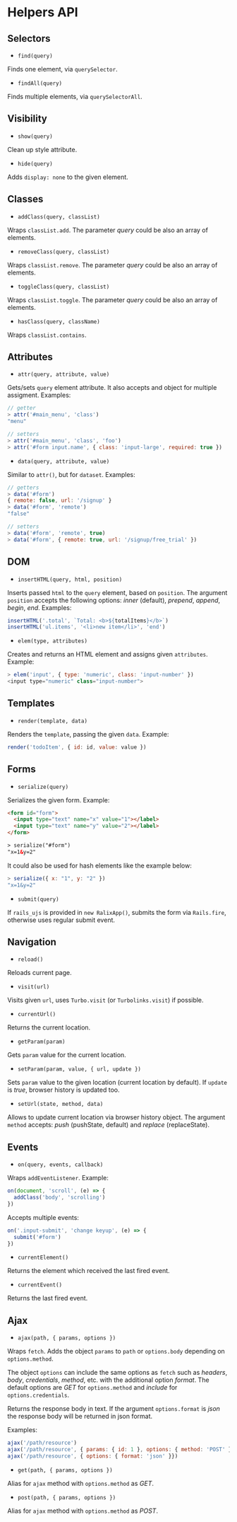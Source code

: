 # Helpers API

## Selectors

- `find(query)`

Finds one element, via `querySelector`.

- `findAll(query)`

Finds multiple elements, via `querySelectorAll`.

## Visibility

- `show(query)`

Clean up style attribute.

- `hide(query)`

Adds `display: none` to the given element.

## Classes

- `addClass(query, classList)`

Wraps `classList.add`. The parameter _query_ could be also an array of elements.

- `removeClass(query, classList)`

Wraps `classList.remove`. The parameter _query_ could be also an array of elements.

- `toggleClass(query, classList)`

Wraps `classList.toggle`. The parameter _query_ could be also an array of elements.

- `hasClass(query, className)`

Wraps `classList.contains`.

## Attributes

- `attr(query, attribute, value)`

Gets/sets `query` element attribute. It also accepts and object for multiple assigment. Examples:

```js
// getter
> attr('#main_menu', 'class')
"menu"

// setters
> attr('#main_menu', 'class', 'foo')
> attr('#form input.name', { class: 'input-large', required: true })
```

- `data(query, attribute, value)`

Similar to `attr()`, but for `dataset`. Examples:

```js
// getters
> data('#form')
{ remote: false, url: '/signup' }
> data('#form', 'remote')
"false"

// setters
> data('#form', 'remote', true)
> data('#form', { remote: true, url: '/signup/free_trial' })
```

## DOM

- `insertHTML(query, html, position)`

Inserts passed `html` to the `query` element, based on `position`. The argument `position` accepts the following options: *inner* (default), *prepend*, *append*, *begin*, *end*. Examples:

```js
insertHTML('.total', `Total: <b>${totalItems}</b>`)
insertHTML('ul.items', '<li>new item</li>', 'end')
```

- `elem(type, attributes)`

Creates and returns an HTML element and assigns given `attributes`. Example:

```js
> elem('input', { type: 'numeric', class: 'input-number' })
<input type="numeric" class="input-number">
```

## Templates

- `render(template, data)`

Renders the `template`, passing the given `data`. Example:

```js
render('todoItem', { id: id, value: value })
```

## Forms

- `serialize(query)`

Serializes the given form. Example:

```html
<form id="form">
  <input type="text" name="x" value="1"></label>
  <input type="text" name="y" value="2"></label>
</form>

> serialize("#form")
"x=1&y=2"
```

It could also be used for hash elements like the example below:

```js
> serialize({ x: "1", y: "2" })
"x=1&y=2"
```

- `submit(query)`

If `rails_ujs` is provided in `new RalixApp()`, submits the form via `Rails.fire`, otherwise uses regular submit event.

## Navigation

- `reload()`

Reloads current page.

- `visit(url)`

Visits given `url`, uses `Turbo.visit` (or `Turbolinks.visit`) if possible.

- `currentUrl()`

Returns the current location.

- `getParam(param)`

Gets `param` value for the current location.

- `setParam(param, value, { url, update })`

Sets `param` value to the given location (current location by default). If `update` is *true*, browser history is updated too.

- `setUrl(state, method, data)`

Allows to update current location via browser history object. The argument `method` accepts: *push* (pushState, default) and *replace* (replaceState).

## Events

- `on(query, events, callback)`

Wraps `addEventListener`. Example:

```js
on(document, 'scroll', (e) => {
  addClass('body', 'scrolling')
})
```

Accepts multiple events:

```js
on('.input-submit', 'change keyup', (e) => {
  submit('#form')
})
```

- `currentElement()`

Returns the element which received the last fired event.

- `currentEvent()`

Returns the last fired event.

## Ajax

- `ajax(path, { params, options })`

Wraps `fetch`. Adds the object `params` to `path` or `options.body` depending on `options.method`.

The object `options` can include the same options as `fetch` such as *headers*, *body*, *credentials*, *method*, etc. with the additional option *format*. The default options are *GET* for `options.method` and *include* for `options.credentials`.

Returns the response body in text. If the argument `options.format` is *json* the response body will be returned in json format.

Examples:

```js
ajax('/path/resource')
ajax('/path/resource', { params: { id: 1 }, options: { method: 'POST' }})
ajax('/path/resource', { options: { format: 'json' }})
```

- `get(path, { params, options })`

Alias for `ajax` method with `options.method` as *GET*.

- `post(path, { params, options })`

Alias for `ajax` method with `options.method` as *POST*.
